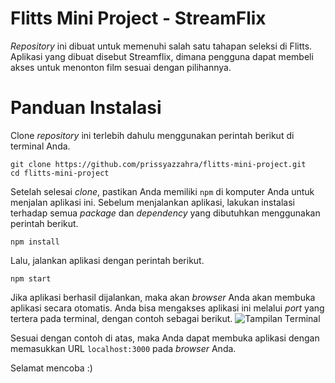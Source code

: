 # Flitts Mini Project - StreamFlix
*Repository* ini dibuat untuk memenuhi salah satu tahapan seleksi di Flitts. Aplikasi yang dibuat disebut Streamflix, dimana pengguna dapat membeli akses untuk menonton film sesuai dengan pilihannya.

# Panduan Instalasi
Clone *repository* ini terlebih dahulu menggunakan perintah berikut di terminal Anda.
```
git clone https://github.com/prissyazzahra/flitts-mini-project.git
cd flitts-mini-project
```
Setelah selesai *clone*, pastikan Anda memiliki `npm` di komputer Anda untuk menjalan aplikasi ini. Sebelum menjalankan aplikasi, lakukan instalasi terhadap semua *package* dan *dependency* yang dibutuhkan menggunakan perintah berikut.
```
npm install
```
Lalu, jalankan aplikasi dengan perintah berikut.
```
npm start
```
Jika aplikasi berhasil dijalankan, maka akan *browser* Anda akan membuka aplikasi secara otomatis. Anda bisa mengakses aplikasi ini melalui *port* yang tertera pada terminal, dengan contoh sebagai berikut.
![Tampilan Terminal](https://i.ibb.co/qgBC2sM/terminal.png)

Sesuai dengan contoh di atas, maka Anda dapat membuka aplikasi dengan memasukkan URL `localhost:3000` pada *browser* Anda.

Selamat mencoba :)
